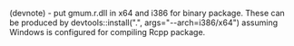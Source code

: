 (devnote) - put gmum.r.dll in x64 and i386 for binary package. These can be produced by devtools::install(".", args="--arch=i386/x64") assuming Windows is configured for compiling Rcpp package.